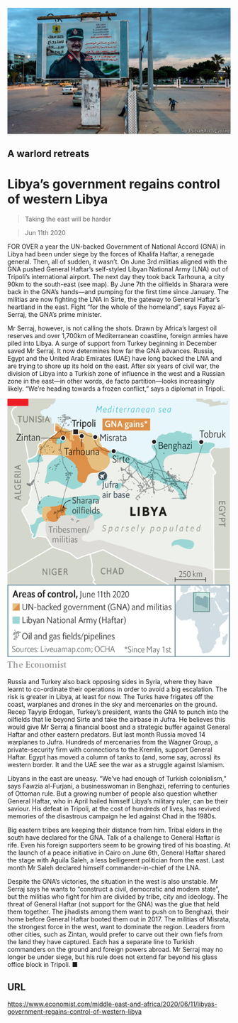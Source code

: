 ![](./images/20200613_MAP502.jpg)

## A warlord retreats

# Libya’s government regains control of western Libya

> Taking the east will be harder

> Jun 11th 2020

FOR OVER a year the UN-backed Government of National Accord (GNA) in Libya had been under siege by the forces of Khalifa Haftar, a renegade general. Then, all of sudden, it wasn’t. On June 3rd militias aligned with the GNA pushed General Haftar’s self-styled Libyan National Army (LNA) out of Tripoli’s international airport. The next day they took back Tarhouna, a city 90km to the south-east (see map). By June 7th the oilfields in Sharara were back in the GNA’s hands—and pumping for the first time since January. The militias are now fighting the LNA in Sirte, the gateway to General Haftar’s heartland in the east. Fight “for the whole of the homeland”, says Fayez al-Serraj, the GNA’s prime minister.

Mr Serraj, however, is not calling the shots. Drawn by Africa’s largest oil reserves and over 1,700km of Mediterranean coastline, foreign armies have piled into Libya. A surge of support from Turkey beginning in December saved Mr Serraj. It now determines how far the GNA advances. Russia, Egypt and the United Arab Emirates (UAE) have long backed the LNA and are trying to shore up its hold on the east. After six years of civil war, the division of Libya into a Turkish zone of influence in the west and a Russian zone in the east—in other words, de facto partition—looks increasingly likely. “We’re heading towards a frozen conflict,” says a diplomat in Tripoli.



![](./images/20200613_MAM958.png)

Russia and Turkey also back opposing sides in Syria, where they have learnt to co-ordinate their operations in order to avoid a big escalation. The risk is greater in Libya, at least for now. The Turks have frigates off the coast, warplanes and drones in the sky and mercenaries on the ground. Recep Tayyip Erdogan, Turkey’s president, wants the GNA to punch into the oilfields that lie beyond Sirte and take the airbase in Jufra. He believes this would give Mr Serraj a financial boost and a strategic buffer against General Haftar and other eastern predators. But last month Russia moved 14 warplanes to Jufra. Hundreds of mercenaries from the Wagner Group, a private-security firm with connections to the Kremlin, support General Haftar. Egypt has moved a column of tanks to (and, some say, across) its western border. It and the UAE see the war as a struggle against Islamism.

Libyans in the east are uneasy. “We’ve had enough of Turkish colonialism,” says Fawzia al-Furjani, a businesswoman in Benghazi, referring to centuries of Ottoman rule. But a growing number of people also question whether General Haftar, who in April hailed himself Libya’s military ruler, can be their saviour. His defeat in Tripoli, at the cost of hundreds of lives, has revived memories of the disastrous campaign he led against Chad in the 1980s.

Big eastern tribes are keeping their distance from him. Tribal elders in the south have declared for the GNA. Talk of a challenge to General Haftar is rife. Even his foreign supporters seem to be growing tired of his boasting. At the launch of a peace initiative in Cairo on June 6th, General Haftar shared the stage with Aguila Saleh, a less belligerent politician from the east. Last month Mr Saleh declared himself commander-in-chief of the LNA.

Despite the GNA’s victories, the situation in the west is also unstable. Mr Serraj says he wants to “construct a civil, democratic and modern state”, but the militias who fight for him are divided by tribe, city and ideology. The threat of General Haftar (not support for the GNA) was the glue that held them together. The jihadists among them want to push on to Benghazi, their home before General Haftar booted them out in 2017. The militias of Misrata, the strongest force in the west, want to dominate the region. Leaders from other cities, such as Zintan, would prefer to carve out their own fiefs from the land they have captured. Each has a separate line to Turkish commanders on the ground and foreign powers abroad. Mr Serraj may no longer be under siege, but his rule does not extend far beyond his glass office block in Tripoli. ■

## URL

https://www.economist.com/middle-east-and-africa/2020/06/11/libyas-government-regains-control-of-western-libya
